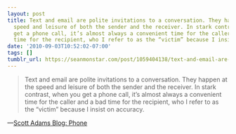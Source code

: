 ```yaml
---
layout: post
title: Text and email are polite invitations to a conversation. They happen at the
  speed and leisure of both the sender and the receiver. In stark contrast, when you
  get a phone call, it’s almost always a convenient time for the caller and a bad
  time for the recipient, who I refer to as the “victim” because I insist on accuracy.
date: '2010-09-03T10:52:02-07:00'
tags: []
tumblr_url: https://seanmonstar.com/post/1059404138/text-and-email-are-polite-invitations-to-a
---
```

> Text and email are polite invitations to a conversation. They happen at the speed and leisure of both the sender and the receiver. In stark contrast, when you get a phone call, it’s almost always a convenient time for the caller and a bad time for the recipient, who I refer to as the “victim” because I insist on accuracy.

—[Scott Adams Blog: Phone](http://dilbert.com/blog/entry/phone/)
